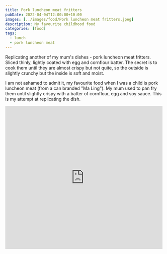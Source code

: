 ```yaml
---
title: Pork luncheon meat fritters
pubDate: 2022-04-04T12:00:00+10:00
images: [../images/food/Pork luncheon meat fritters.jpeg]
description: My favourite childhood food
categories: [food]
tags:
  - lunch
  - pork luncheon meat
---
```


Replicating another of my mum's dishes - pork luncheon meat fritters. Sliced thinly, lightly coated with egg and cornflour batter. The secret is to cook them until they are almost crispy but not quite, so the outside is slightly crunchy but the inside is soft and moist.

I am not ashamed to admit it, my favourite food when I was a child is
pork luncheon meat (from a can branded "Ma Ling"). My mum used to pan fry them
until slightly crispy with a batter of cornflour, egg and soy sauce. This is
my attempt at replicating the dish.

<iframe src="https://www.facebook.com/plugins/post.php?href=https%3A%2F%2Fwww.facebook.com%2Fchris1.tham%2Fposts%2Fpfbid0x7NRKRy6qpmdrJ1tws278VwJPjxKVX4MK4MRsRfzj83Y8Jjp8HkDANXeys17ac5hl&show_text=true&width=500" width="500" height="454" style="border:none;overflow:hidden" scrolling="no" frameborder="0" allowfullscreen="true" allow="autoplay; clipboard-write; encrypted-media; picture-in-picture; web-share"></iframe>
